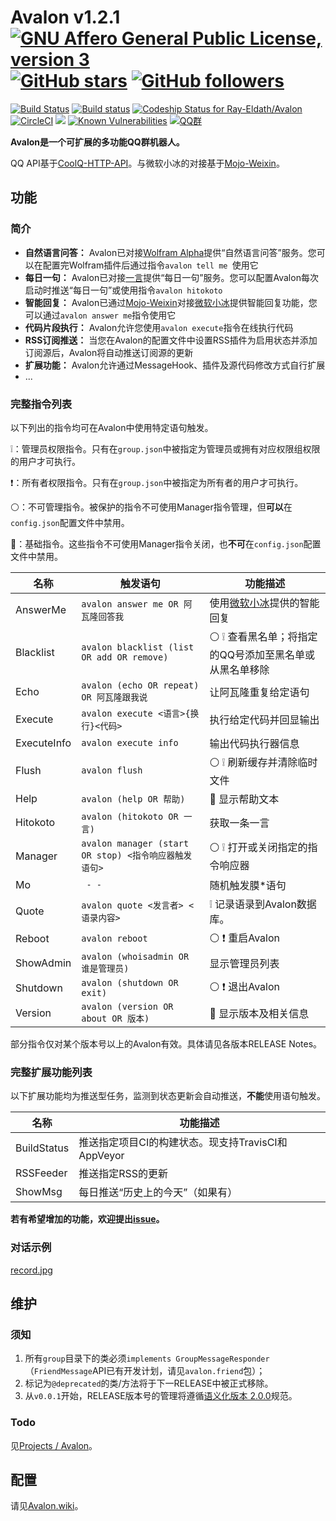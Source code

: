 # Avalon v1.2.1    [![GNU Affero General Public License, version 3](https://www.gnu.org/graphics/agplv3-155x51.png)](https://www.gnu.org/licenses/agpl.html) [![GitHub stars](https://img.shields.io/github/stars/Ray-Eldath/Avalon.svg?style=social&label=Stars)](https://github.com/Ray-Eldath/Avalon/stargazers) [![GitHub followers](https://img.shields.io/github/followers/Ray-Eldath.svg?style=social&label=Follow)](https://github.com/Ray-Eldath)

[![Build Status](https://img.shields.io/travis/Ray-Eldath/Avalon/master.svg?style=flat-square)](https://travis-ci.org/Ray-Eldath/Avalon) [![Build status](https://img.shields.io/appveyor/ci/RayEldath/avalon/master.svg?style=flat-square)](https://ci.appveyor.com/project/RayEldath/avalon/branch/master) [![Codeship Status for Ray-Eldath/Avalon](https://img.shields.io/codeship/28b37980-8a1d-0135-1242-62d9615dc8b0/master.svg?style=flat-square)](https://app.codeship.com/projects/248940) [![CircleCI](https://img.shields.io/circleci/project/github/Ray-Eldath/Avalon/master.svg?style=flat-square)](https://circleci.com/gh/Ray-Eldath/Avalon/tree/master) [![](https://jitpack.io/v/Ray-Eldath/Avalon.svg?style=flat-square)](https://jitpack.io/#Ray-Eldath/Avalon) [![Known Vulnerabilities](https://snyk.io/test/github/ray-eldath/avalon/badge.svg)](https://snyk.io/test/github/ray-eldath/avalon) [![QQ群](https://img.shields.io/badge/QQ%E7%BE%A4-ProgramLeague-blue.svg?style=flat-square)](https://jq.qq.com/?_wv=1027&k=46GveNI)

**Avalon是一个可扩展的多功能QQ群机器人。**

QQ API基于[CoolQ-HTTP-API](https://github.com/richardchien/coolq-http-api)。与微软小冰的对接基于[Mojo-Weixin](https://github.com/sjdy521/Mojo-Weixin)。

## 功能
### 简介
 - **自然语言问答：** Avalon已对接[Wolfram Alpha](https://www.wolframalpha.com)提供“自然语言问答”服务。您可以在配置完Wolfram插件后通过指令`avalon tell me `使用它
 - **每日一句：** Avalon已对接[一言](http://hitokoto.cn)提供“每日一句”服务。您可以配置Avalon每次启动时推送“每日一句”或使用指令`avalon hitokoto`
 - **智能回复：** Avalon已通过[Mojo-Weixin](https://github.com/sjdy521/Mojo-Weixin)对接[微软小冰](http://www.msxiaoice.com)提供智能回复功能，您可以通过`avalon answer me`指令使用它
 - **代码片段执行：** Avalon允许您使用`avalon execute`指令在线执行代码
 - **RSS订阅推送：** 当您在Avalon的配置文件中设置RSS插件为启用状态并添加订阅源后，Avalon将自动推送订阅源的更新
 - **扩展功能：** Avalon允许通过MessageHook、插件及源代码修改方式自行扩展
 - ...

### 完整指令列表

以下列出的指令均可在Avalon中使用特定语句触发。

:grey_exclamation:：管理员权限指令。只有在`group.json`中被指定为管理员或拥有对应权限组权限的用户才可执行。

:exclamation:：所有者权限指令。只有在`group.json`中被指定为所有者的用户才可执行。

:white_circle:：不可管理指令。被保护的指令不可使用Manager指令管理，但**可以**在`config.json`配置文件中禁用。

:red_circle:：基础指令。这些指令不可使用Manager指令关闭，也**不可**在`config.json`配置文件中禁用。

| 名称          | 触发语句                                     | 功能描述                                     |
| ----------- | ---------------------------------------- | ---------------------------------------- |
| AnswerMe    | `avalon answer me OR 阿瓦隆回答我`             | 使用[微软小冰](http://www.msxiaoice.com)提供的智能回复 |
| Blacklist   | `avalon blacklist (list OR add OR remove)` | :white_circle: :grey_exclamation: 查看黑名单；将指定的QQ号添加至黑名单或从黑名单移除 |
| Echo        | `avalon (echo OR repeat) OR 阿瓦隆跟我说`      | 让阿瓦隆重复给定语句                               |
| Execute     | `avalon execute <语言>{换行}<代码>`            | 执行给定代码并回显输出                              |
| ExecuteInfo | `avalon execute info`                    | 输出代码执行器信息                                |
| Flush       | `avalon flush`                           | :white_circle: :grey_exclamation: 刷新缓存并清除临时文件 |
| Help        | `avalon (help OR 帮助)`                    | :red_circle: 显示帮助文本                      |
| Hitokoto    | `avalon (hitokoto OR 一言)`                | 获取一条一言                                   |
| Manager     | `avalon manager (start OR stop) <指令响应器触发语句>` | :white_circle: :grey_exclamation: 打开或关闭指定的指令响应器 |
| Mo          | ` - -`                                   | 随机触发膜*语句                                 |
| Quote       | `avalon quote <发言者> <语录内容>`              | :grey_exclamation: 记录语录到Avalon数据库。       |
| Reboot      | `avalon reboot`                          | :white_circle: :exclamation: 重启Avalon    |
| ShowAdmin   | `avalon (whoisadmin OR 谁是管理员)`           | 显示管理员列表                                  |
| Shutdown    | `avalon (shutdown OR exit)`              | :white_circle: :exclamation: 退出Avalon    |
| Version     | `avalon (version OR about OR 版本)`        | :red_circle: 显示版本及相关信息                   |

部分指令仅对某个版本号以上的Avalon有效。具体请见各版本RELEASE Notes。

### 完整扩展功能列表

以下扩展功能均为推送型任务，监测到状态更新会自动推送，**不能**使用语句触发。

| 名称          | 功能描述                               |
| ----------- | ---------------------------------- |
| BuildStatus | 推送指定项目CI的构建状态。现支持TravisCI和AppVeyor |
| RSSFeeder   | 推送指定RSS的更新                         |
| ShowMsg     | 每日推送“历史上的今天”（如果有）                  |

**若有希望增加的功能，欢迎提出[issue](https://github.com/Ray-Eldath/Avalon/issues)。**

### 对话示例

[record.jpg](https://raw.githubusercontent.com/Ray-Eldath/Avalon/master/img/record.jpg)

## 维护

### 须知

1. 所有```group```目录下的类必须```implements GroupMessageResponder```（``FriendMessage``API已有开发计划，请见``avalon.friend``包）；
2. 标记为`@deprecated`的类/方法将于下一RELEASE中被正式移除。
3. 从`v0.0.1`开始，RELEASE版本号的管理将遵循[语义化版本 2.0.0](http://semver.org/lang/zh-CN/)规范。

### Todo

见[Projects / Avalon](https://github.com/Ray-Eldath/Avalon/projects/1)。

## 配置

请见[Avalon.wiki](https://github.com/Ray-Eldath/Avalon/wiki)。